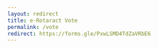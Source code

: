 ```yaml
---
layout: redirect
title: e-Rotaract Vote
permalink: /vote
redirect: https://forms.gle/PxwLSMD4TdZaVRbE6
---
```

